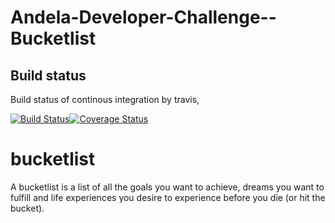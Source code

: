 # Andela-Developer-Challenge--Bucketlist

## Build status

Build status of continous integration by travis,

[![Build Status](https://travis-ci.org/imireallan/bucketlist.svg?branch=develop)](https://travis-ci.org/imireallan/bucketlist)[![Coverage Status](https://coveralls.io/repos/github/imireallan/bucketlist/badge.svg?branch=master)](https://coveralls.io/github/imireallan/bucketlist?branch=develop)

# bucketlist
A bucketlist is a list of all the goals you want to achieve, dreams you want to fulfill and life experiences you desire to experience before you die (or hit the bucket). 

